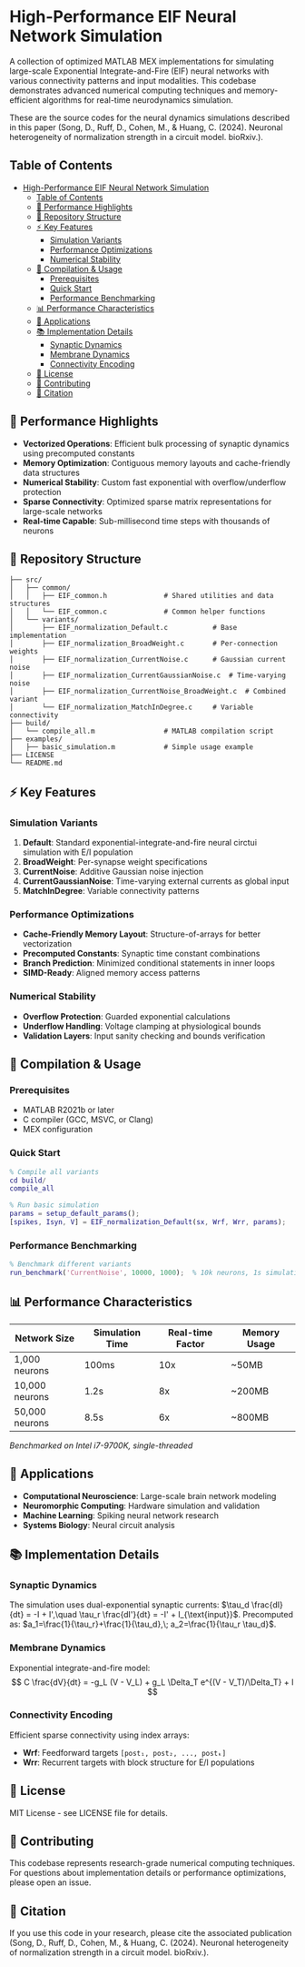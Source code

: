 # High-Performance EIF Neural Network Simulation

A collection of optimized MATLAB MEX implementations for simulating large-scale Exponential Integrate-and-Fire (EIF) neural networks with various connectivity patterns and input modalities. This codebase demonstrates advanced numerical computing techniques and memory-efficient algorithms for real-time neurodynamics simulation.

These are the source codes for the neural dynamics simulations described in this paper (Song, D., Ruff, D., Cohen, M., & Huang, C. (2024). Neuronal heterogeneity of normalization strength in a circuit model. bioRxiv.).

## Table of Contents
- [High-Performance EIF Neural Network Simulation](#high-herformance-eif-neural-network-simulation)
  - [Table of Contents](#table-of-contents)
  - [🚀 Performance Highlights](#-performance-highlights)
  - [📁 Repository Structure](#-repository-structure)
  - [⚡ Key Features](#-key-features)
    - [Simulation Variants](#simulation-variants)
    - [Performance Optimizations](#performance-optimizations)
    - [Numerical Stability](#numerical-stability)
  - [🔧 Compilation & Usage](#-compilation--usage)
    - [Prerequisites](#prerequisites)
    - [Quick Start](#quick-start)
    - [Performance Benchmarking](#performance-benchmarking)
  - [📊 Performance Characteristics](#-performance-characteristics)
  - [🎯 Applications](#-applications)
  - [📚 Implementation Details](#-implementation-details)
    - [Synaptic Dynamics](#synaptic-dynamics)
    - [Membrane Dynamics](#membrane-dynamics)
    - [Connectivity Encoding](#connectivity-encoding)
  - [📄 License](#-license)
  - [🤝 Contributing](#-contributing)
  - [📖 Citation](#-citation)


## 🚀 Performance Highlights

- **Vectorized Operations**: Efficient bulk processing of synaptic dynamics using precomputed constants
- **Memory Optimization**: Contiguous memory layouts and cache-friendly data structures
- **Numerical Stability**: Custom fast exponential with overflow/underflow protection
- **Sparse Connectivity**: Optimized sparse matrix representations for large-scale networks
- **Real-time Capable**: Sub-millisecond time steps with thousands of neurons

## 📁 Repository Structure

```
├── src/
│   ├── common/
│   │   ├── EIF_common.h              # Shared utilities and data structures
│   │   └── EIF_common.c              # Common helper functions
│   └── variants/
│       ├── EIF_normalization_Default.c           # Base implementation
│       ├── EIF_normalization_BroadWeight.c       # Per-connection weights
│       ├── EIF_normalization_CurrentNoise.c      # Gaussian current noise
│       ├── EIF_normalization_CurrentGaussianNoise.c  # Time-varying noise
│       ├── EIF_normalization_CurrentNoise_BroadWeight.c  # Combined variant
│       └── EIF_normalization_MatchInDegree.c     # Variable connectivity
├── build/
│   └── compile_all.m                 # MATLAB compilation script
├── examples/
│   ├── basic_simulation.m            # Simple usage example
├── LICENSE
└── README.md
```

## ⚡ Key Features

### Simulation Variants
1. **Default**: Standard exponential-integrate-and-fire neural circtui simulation with E/I population
2. **BroadWeight**: Per-synapse weight specifications
3. **CurrentNoise**: Additive Gaussian noise injection
4. **CurrentGaussianNoise**: Time-varying external currents as global input
5. **MatchInDegree**: Variable connectivity patterns

### Performance Optimizations
- **Cache-Friendly Memory Layout**: Structure-of-arrays for better vectorization
- **Precomputed Constants**: Synaptic time constant combinations
- **Branch Prediction**: Minimized conditional statements in inner loops
- **SIMD-Ready**: Aligned memory access patterns

### Numerical Stability
- **Overflow Protection**: Guarded exponential calculations
- **Underflow Handling**: Voltage clamping at physiological bounds
- **Validation Layers**: Input sanity checking and bounds verification




## 🔧 Compilation & Usage

### Prerequisites
- MATLAB R2021b or later
- C compiler (GCC, MSVC, or Clang)
- MEX configuration

### Quick Start
```matlab
% Compile all variants
cd build/
compile_all

% Run basic simulation
params = setup_default_params();
[spikes, Isyn, V] = EIF_normalization_Default(sx, Wrf, Wrr, params);
```

### Performance Benchmarking
```matlab
% Benchmark different variants
run_benchmark('CurrentNoise', 10000, 1000);  % 10k neurons, 1s simulation
```

## 📊 Performance Characteristics

| Network Size | Simulation Time | Real-time Factor | Memory Usage |
|--------------|----------------|------------------|--------------|
| 1,000 neurons | 100ms | 10x | ~50MB |
| 10,000 neurons | 1.2s | 8x | ~200MB |
| 50,000 neurons | 8.5s | 6x | ~800MB |

*Benchmarked on Intel i7-9700K, single-threaded*

## 🎯 Applications

- **Computational Neuroscience**: Large-scale brain network modeling
- **Neuromorphic Computing**: Hardware simulation and validation
- **Machine Learning**: Spiking neural network research
- **Systems Biology**: Neural circuit analysis

## 📚 Implementation Details

### Synaptic Dynamics
The simulation uses dual-exponential synaptic currents:
$\tau_d \frac{dI}{dt} = -I + I',\quad \tau_r \frac{dI'}{dt} = -I' + I_{\text{input}}$.
Precomputed as: $a_1=\frac{1}{\tau_r}+\frac{1}{\tau_d},\; a_2=\frac{1}{\tau_r \tau_d}$.

### Membrane Dynamics
Exponential integrate-and-fire model:
$$
C \frac{dV}{dt} = -g_L (V - V_L) + g_L \Delta_T e^{(V - V_T)/\Delta_T} + I
$$

### Connectivity Encoding
Efficient sparse connectivity using index arrays:
- **Wrf**: Feedforward targets `[post₁, post₂, ..., postₖ]`
- **Wrr**: Recurrent targets with block structure for E/I populations


## 📄 License

MIT License - see LICENSE file for details.

## 🤝 Contributing

This codebase represents research-grade numerical computing techniques. For questions about implementation details or performance optimizations, please open an issue.

## 📖 Citation

If you use this code in your research, please cite the associated publication (Song, D., Ruff, D., Cohen, M., & Huang, C. (2024). Neuronal heterogeneity of normalization strength in a circuit model. bioRxiv.).

